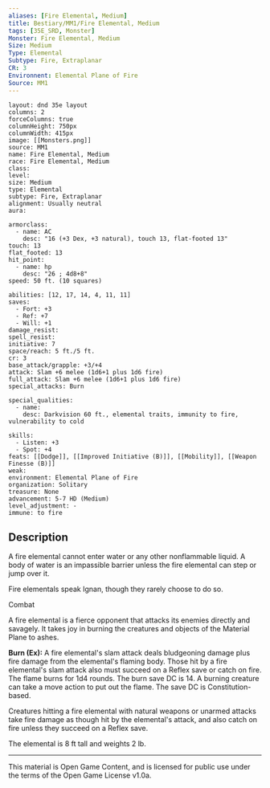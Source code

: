 ```yaml
---
aliases: [Fire Elemental, Medium]
title: Bestiary/MM1/Fire Elemental, Medium
tags: [35E_SRD, Monster]
Monster: Fire Elemental, Medium
Size: Medium
Type: Elemental
Subtype: Fire, Extraplanar
CR: 3
Environnent: Elemental Plane of Fire
Source: MM1
---
```


```statblock
layout: dnd 35e layout
columns: 2
forceColumns: true
columnHeight: 750px
columnWidth: 415px
image: [[Monsters.png]]
source: MM1
name: Fire Elemental, Medium
race: Fire Elemental, Medium
class: 
level: 
size: Medium
type: Elemental
subtype: Fire, Extraplanar
alignment: Usually neutral
aura: 

armorclass:
  - name: AC
    desc: "16 (+3 Dex, +3 natural), touch 13, flat-footed 13"
touch: 13
flat_footed: 13
hit_point:
  - name: hp
    desc: "26 ; 4d8+8"
speed: 50 ft. (10 squares)

abilities: [12, 17, 14, 4, 11, 11]
saves:
  - Fort: +3
  - Ref: +7
  - Will: +1
damage_resist: 
spell_resist: 
initiative: 7
space/reach: 5 ft./5 ft.
cr: 3
base_attack/grapple: +3/+4
attack: Slam +6 melee (1d6+1 plus 1d6 fire)
full_attack: Slam +6 melee (1d6+1 plus 1d6 fire)
special_attacks: Burn

special_qualities:
  - name: 
    desc: Darkvision 60 ft., elemental traits, immunity to fire, vulnerability to cold

skills:
  - Listen: +3
  - Spot: +4
feats: [[Dodge]], [[Improved Initiative (B)]], [[Mobility]], [[Weapon Finesse (B)]]
weak: 
environment: Elemental Plane of Fire
organization: Solitary
treasure: None
advancement: 5-7 HD (Medium)
level_adjustment: -
immune: to fire
```

## Description

<p>
          </p>
<p>A fire elemental cannot enter water or any other nonflammable liquid. A body of water is an impassible barrier unless the fire elemental can step or jump over it.</p>
<p>Fire elementals speak Ignan, though they rarely choose to do so.</p>
<p>Combat</p>
<p>A fire elemental is a fierce opponent that attacks its enemies directly and savagely. It takes joy in burning the creatures and objects of the Material Plane to ashes.</p>
<p>
            <b>Burn (Ex):</b> A fire elemental's slam attack deals bludgeoning damage plus fire damage from the elemental's flaming body. Those hit by a fire elemental's slam attack also must succeed on a Reflex save or catch on fire. The flame burns for 1d4 rounds. The burn save DC is 14. A burning creature can take a move action to put out the flame. The save DC is Constitution- based.</p>
<p>Creatures hitting a fire elemental with natural weapons or unarmed attacks take fire damage as though hit by the elemental's attack, and also catch on fire unless they succeed on a Reflex save.</p>
<p>The elemental is 8 ft tall and weights 2 lb.</p>

---

This material is Open Game Content, and is licensed for public use under
the terms of the Open Game License v1.0a.
